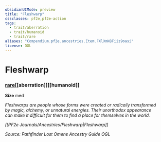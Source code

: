 ```yaml
---
obsidianUIMode: preview
title: "Fleshwarp"
cssclasses: pf2e,pf2e-action
tags:
  - trait/aberration
  - trait/humanoid
  - trait/rare
aliases: "Compendium.pf2e.ancestries.Item.FXlXmNBFiiz9oasi"
license: OGL
---
```

# Fleshwarp

### [rare](rare "Rare Rarity Trait")[[aberration]][[humanoid]]



**Size** med


_Fleshwarps are people whose forms were created or radically transformed by magic, alchemy, or unnatural energies. Their unorthodox appearance can make it difficult for them to find a place for themselves in the world._

_[[PF2e Journals/Ancestries/Fleshwarp|Fleshwarp]]_

*Source: Pathfinder Lost Omens Ancestry Guide*
*OGL*